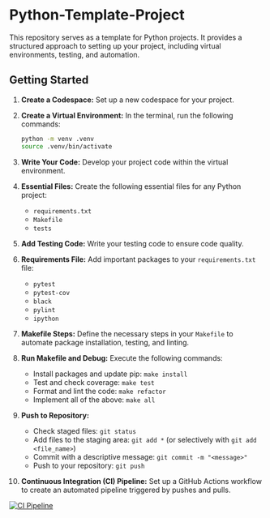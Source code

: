 # Python-Template-Project

This repository serves as a template for Python projects. It provides a structured approach to setting up your project, including virtual environments, testing, and automation.

## Getting Started

1. **Create a Codespace:**
   Set up a new codespace for your project.

2. **Create a Virtual Environment:**
   In the terminal, run the following commands:
   ```bash
   python -m venv .venv
   source .venv/bin/activate
   ```

3. **Write Your Code:**
   Develop your project code within the virtual environment.

4. **Essential Files:**
   Create the following essential files for any Python project:
   - `requirements.txt`
   - `Makefile`
   - `tests`

5. **Add Testing Code:**
   Write your testing code to ensure code quality.

6. **Requirements File:**
   Add important packages to your `requirements.txt` file:
   - `pytest`
   - `pytest-cov`
   - `black`
   - `pylint`
   - `ipython`

7. **Makefile Steps:**
   Define the necessary steps in your `Makefile` to automate package installation, testing, and linting.

8. **Run Makefile and Debug:**
   Execute the following commands:
   - Install packages and update pip: `make install`
   - Test and check coverage: `make test`
   - Format and lint the code: `make refactor`
   - Implement all of the above: `make all`

9. **Push to Repository:**
   - Check staged files: `git status`
   - Add files to the staging area: `git add *` (or selectively with `git add <file_name>`)
   - Commit with a descriptive message: `git commit -m "<message>"`
   - Push to your repository: `git push`

10. **Continuous Integration (CI) Pipeline:**
    Set up a GitHub Actions workflow to create an automated pipeline triggered by pushes and pulls.

[![CI Pipeline](https://github.com/0Mr-Panda0/Python-Template-Project/actions/workflows/main.yaml/badge.svg)](https://github.com/0Mr-Panda0/Python-Template-Project/actions/workflows/main.yaml)
